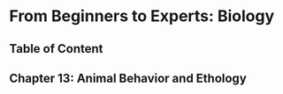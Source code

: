 # From Beginners to Experts: Biology
## Table of Content
## Chapter 13: Animal Behavior and Ethology

